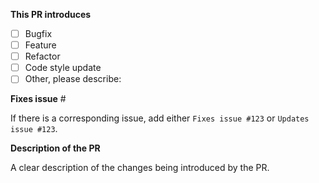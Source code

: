 **This PR introduces**

- [ ] Bugfix
- [ ] Feature
- [ ] Refactor
- [ ] Code style update
- [ ] Other, please describe:

**Fixes issue** #

If there is a corresponding issue, add either `Fixes issue #123` or `Updates issue #123`.

**Description of the PR**

A clear description of the changes being introduced by the PR.
